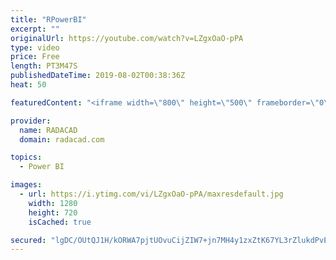 ```yaml
---
title: "RPowerBI"
excerpt: ""
originalUrl: https://youtube.com/watch?v=LZgxOaO-pPA
type: video
price: Free
length: PT3M47S
publishedDateTime: 2019-08-02T00:38:36Z
heat: 50

featuredContent: "<iframe width=\"800\" height=\"500\" frameborder=\"0\" src=\"https://www.youtube.com/embed/LZgxOaO-pPA\" allow=\"accelerometer; autoplay; encrypted-media; gyroscope; picture-in-picture\" allowfullscreen></iframe>"

provider:
  name: RADACAD
  domain: radacad.com

topics:
  - Power BI

images:
  - url: https://i.ytimg.com/vi/LZgxOaO-pPA/maxresdefault.jpg
    width: 1280
    height: 720
    isCached: true

secured: "lgDC/OUtQJ1H/kORWA7pjtUOvuCijZIW7+jn7MH4y1zxZtK67YL3rZlukdPvE0QU6D9TIU/g4E7+iwdasx1TrXsuKHtnFHyVObuL5v2X8W++/gVm0FbStnVOdxt3QGp5Dgt6hUkCNP/N3cDlQNSxXWDrpOPhkBFazqFWqxZb0hCtMU9EZMsDBKDhhBKhpOjC7fvpSaIQzqqCqde7m+6zDeseWCF49PhV5TYVRoWGHj8Z5Ner/ylxTVYvMi3I0j49bVS9H5guqPo+ANcDwj0ZiS0XhkjsJ84Yd7zww+MBYCxs5CjMbvrRRFnhqvsRidKGEexGXbDMUdDmp4qsnEk2HbF1ON0w40dtHGuuCpwsRCgKCJpZz6Ap3MIQ79AUmNtYm2y5gYD1b5WOgay/Gy0H0wawclnXnQtIWQjBg8fENlc=;a4QmAjtGaJ5O3MjVubaZwQ=="
---
```


